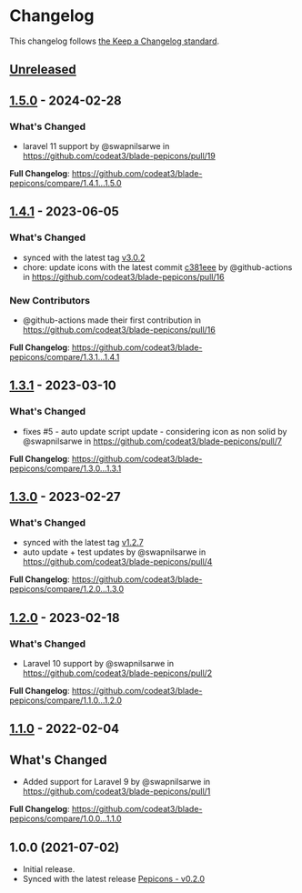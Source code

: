 # Changelog

This changelog follows [the Keep a Changelog standard](https://keepachangelog.com).

## [Unreleased](https://github.com/codeat3/blade-pepicons/compare/1.5.0...HEAD)

## [1.5.0](https://github.com/codeat3/blade-pepicons/compare/1.4.1...1.5.0) - 2024-02-28

### What's Changed

* laravel 11 support by @swapnilsarwe in https://github.com/codeat3/blade-pepicons/pull/19

**Full Changelog**: https://github.com/codeat3/blade-pepicons/compare/1.4.1...1.5.0

## [1.4.1](https://github.com/codeat3/blade-pepicons/compare/1.3.1...1.4.1) - 2023-06-05

### What's Changed

- synced with the latest tag [v3.0.2](https://github.com/CyCraft/pepicons/releases/tag/v3.0.2)
- chore: update icons with the latest commit [c381eee](https://github.com/CyCraft/pepicons/commit/c381eeefba59468a73a0e4a0a533154d257cc825) by @github-actions in https://github.com/codeat3/blade-pepicons/pull/16

### New Contributors

- @github-actions made their first contribution in https://github.com/codeat3/blade-pepicons/pull/16

**Full Changelog**: https://github.com/codeat3/blade-pepicons/compare/1.3.1...1.4.1

## [1.3.1](https://github.com/codeat3/blade-pepicons/compare/1.3.0...1.3.1) - 2023-03-10

### What's Changed

- fixes #5 - auto update script update - considering icon as non solid  by @swapnilsarwe in https://github.com/codeat3/blade-pepicons/pull/7

**Full Changelog**: https://github.com/codeat3/blade-pepicons/compare/1.3.0...1.3.1

## [1.3.0](https://github.com/codeat3/blade-pepicons/compare/1.2.0...1.3.0) - 2023-02-27

### What's Changed

- synced with the latest tag [v1.2.7](https://github.com/CyCraft/pepicons/releases/tag/v1.2.7)
- auto update + test updates by @swapnilsarwe in https://github.com/codeat3/blade-pepicons/pull/4

**Full Changelog**: https://github.com/codeat3/blade-pepicons/compare/1.2.0...1.3.0

## [1.2.0](https://github.com/codeat3/blade-pepicons/compare/1.1.0...1.2.0) - 2023-02-18

### What's Changed

- Laravel 10 support by @swapnilsarwe in https://github.com/codeat3/blade-pepicons/pull/2

**Full Changelog**: https://github.com/codeat3/blade-pepicons/compare/1.1.0...1.2.0

## [1.1.0](https://github.com/codeat3/blade-pepicons/compare/1.0.0...1.1.0) - 2022-02-04

## What's Changed

- Added support for Laravel 9 by @swapnilsarwe in https://github.com/codeat3/blade-pepicons/pull/1

**Full Changelog**: https://github.com/codeat3/blade-pepicons/compare/1.0.0...1.1.0

## 1.0.0 (2021-07-02)

- Initial release.
- Synced with the latest release [Pepicons - v0.2.0](https://github.com/CyCraft/pepicons/releases/tag/v0.2.0)
